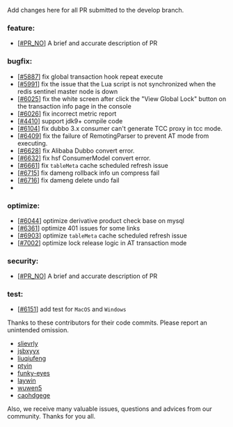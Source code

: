 Add changes here for all PR submitted to the develop branch.

<!-- Please add the `changes` to the following location(feature/bugfix/optimize/test) based on the type of PR -->

### feature:
- [[#PR_NO](https://github.com/seata/seata/pull/PR_NO)] A brief and accurate description of PR

### bugfix:
- [[#5887](https://github.com/seata/seata/pull/5887)] fix global transaction hook repeat execute
- [[#5991](https://github.com/seata/seata/pull/5991)] fix the issue that the Lua script is not synchronized when the redis sentinel master node is down
- [[#6025](https://github.com/seata/seata/pull/6025)] fix the white screen after click the "View Global Lock" button on the transaction info page in the console
- [[#6026](https://github.com/seata/seata/pull/6026)] fix incorrect metric report
- [[#4410](https://github.com/seata/seata/pull/4410)] support jdk9+ compile code
- [[#6104](https://github.com/seata/seata/pull/6104)] fix dubbo 3.x consumer can't generate TCC proxy in tcc mode.
- [[#6409](https://github.com/seata/seata/pull/6409)] fix the failure of RemotingParser to prevent AT mode from executing.
- [[#6628](https://github.com/seata/seata/pull/6628)] fix Alibaba Dubbo convert error.
- [[#6632](https://github.com/seata/seata/pull/6632)] fix hsf ConsumerModel convert error.
- [[#6661](https://github.com/seata/seata/pull/6661)] fix `tableMeta` cache scheduled refresh issue
- [[#6715](https://github.com/apache/incubator-seata/pull/6715)] fix dameng rollback info un compress fail
- [[#6716](https://github.com/apache/incubator-seata/pull/6716)] fix dameng delete undo fail
- 
### optimize:
- [[#6044](https://github.com/seata/seata/pull/6044)] optimize derivative product check base on mysql
- [[#6361](https://github.com/seata/seata/pull/6361)] optimize 401 issues for some links
- [[#6903](https://github.com/apache/incubator-seata/pull/6903)] optimize `tableMeta` cache scheduled refresh issue
- [[#7002](https://github.com/apache/incubator-seata/pull/7002)] optimize lock release logic in AT transaction mode

### security:
- [[#PR_NO](https://github.com/seata/seata/pull/PR_NO)] A brief and accurate description of PR

### test:
- [[#6151](https://github.com/seata/seata/pull/6151)] add test for `MacOS` and `Windows`

Thanks to these contributors for their code commits. Please report an unintended omission.

<!-- Please make sure your Github ID is in the list below -->
- [slievrly](https://github.com/slievrly)
- [jsbxyyx](https://github.com/jsbxyyx)
- [liuqiufeng](https://github.com/liuqiufeng)
- [ptyin](https://github.com/ptyin)
- [funky-eyes](https://github.com/funky-eyes)
- [laywin](https://github.com/laywin)
- [wuwen5](https://github.com/wuwen5)
- [caohdgege](https://github.com/caohdgege)

Also, we receive many valuable issues, questions and advices from our community. Thanks for you all.
